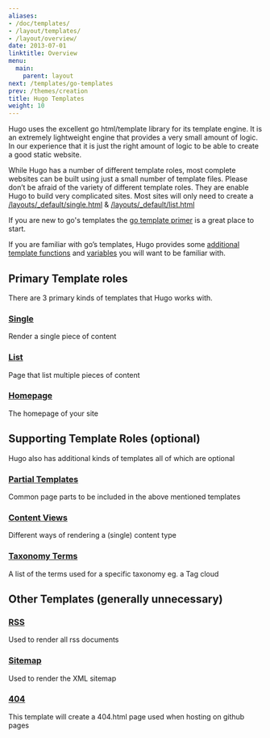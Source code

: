 ```yaml
---
aliases:
- /doc/templates/
- /layout/templates/
- /layout/overview/
date: 2013-07-01
linktitle: Overview
menu:
  main:
    parent: layout
next: /templates/go-templates
prev: /themes/creation
title: Hugo Templates
weight: 10
---
```


Hugo uses the excellent go html/template library for its template engine.
It is an extremely lightweight engine that provides a very small amount of
logic. In our experience that it is just the right amount of logic to be able
to create a good static website.

While Hugo has a number of different template roles, most complete
websites can be built using just a small number of template files.
Please don’t be afraid of the variety of different template roles. They
are enable Hugo to build very complicated sites. Most sites will only
need to create a [/layouts/\_default/single.html](/templates/content) & [/layouts/\_default/list.html](/templates/list)

If you are new to go's templates the [go template primer](/layout/go-templates)
is a great place to start.

If you are familiar with go’s templates, Hugo provides some [additional
template functions](/templates/functions) and [variables](/templates/variables) you will want to be familiar
with.

## Primary Template roles

There are 3 primary kinds of templates that Hugo works with.

### [Single](/templates/content)
Render a single piece of content

### [List](/templates/list)
Page that list multiple pieces of content

### [Homepage](/templates/homepage/)
The homepage of your site

## Supporting Template Roles (optional)

Hugo also has additional kinds of templates all of which are optional

### [Partial Templates](/templates/partials)
Common page parts to be included in the above mentioned templates

### [Content Views](/templates/views)
Different ways of rendering a (single) content type

### [Taxonomy Terms](/templates/terms)
A list of the terms used for a specific taxonomy eg. a Tag cloud

## Other Templates (generally unnecessary)

### [RSS](/templates/rss/)
Used to render all rss documents

### [Sitemap](/templates/sitemap/)
Used to render the XML sitemap

### [404](/templates/404)
This template will create a 404.html page used when hosting on github pages


